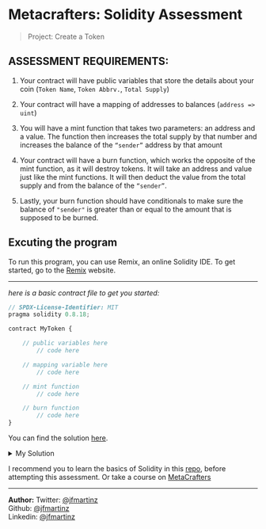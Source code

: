 # Metacrafters: Solidity Assessment
> Project: Create a Token 

 ## ASSESSMENT REQUIREMENTS:

1. Your contract will have public variables that store the details about your coin (`Token Name`, `Token Abbrv.`, `Total Supply`)<br>
   
2. Your contract will have a mapping of addresses to balances (`address => uint`)<br>

3. You will have a mint function that takes two parameters: an address and a value. 
       The function then increases the total supply by that number and increases the balance 
       of the `“sender”` address by that amount<br>

4. Your contract will have a burn function, which works the opposite    of the mint function, as it will destroy tokens. 
       It will take an address and value just like the mint functions. It will then deduct the value from the total supply 
       and from the balance of the `“sender”`.<br>

5. Lastly, your burn function should have conditionals to make sure the balance of `"sender"` is greater than or equal 
       to the amount that is supposed to be burned.

## Excuting the program
To run this program, you can use Remix, an online Solidity IDE. To get started, go to the [Remix](https://remix.ethereum.org/) website.

---

*here is a basic contract file to get you started:*

```js
// SPDX-License-Identifier: MIT
pragma solidity 0.8.18;

contract MyToken {

    // public variables here
        // code here

    // mapping variable here
        // code here

    // mint function
        // code here

    // burn function
        // code here
}
```

You can find the solution [here](https://youtu.be/yfuMcRf1Ml4).



<details>
<summary>My Solution</summary>

```js
contract Token {
    string public tokenName = "jfmartinz";           
    string public tokenAbbreviation = "jmz";  
    uint public totalSupply = 0;       

    mapping(address => uint) public balances;  

  

    function mint(address account, uint value) public {
        totalSupply += value;          
        balances[account] += value;    
    }
    
    function burn(address account, uint value) public {
      if(balances[account] >= value){
        totalSupply -= value;          
        balances[account] -= value;    
      }  

    }

}
```

</details>

I recommend you to learn the basics of Solidity in this [repo](https://github.com/jfmartinz/web3Notes), before attempting this assessment.
Or take a course on [MetaCrafters](https://www.metacrafters.io/)

---

**Author:**
Twitter: [@jfmartinz](https://twitter.com/jfmartinz)<br>
Github: [@jfmartinz](https://github.com/jfmartinz)<br>
Linkedin: [@jfmartinz](https://www.linkedin.com/in/jfmartinz/)

